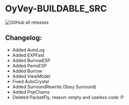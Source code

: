 # OyVey-BUILDABLE_SRC
![GitHub all releases](https://img.shields.io/github/downloads/FaxHack/Oyvey-Continued/total)

## Changelog:

* Added AutoLog
* Added EXPFast
* Added BurrowESP
* Added PenisESP
* Added Burrow
* Added ViewModel
* Fixed AutoCrystal
* Added SurroundRewrite (Sexy Surround)
* Added PopChams
* Deleted PacketFly, reason: empty and useless code :P
